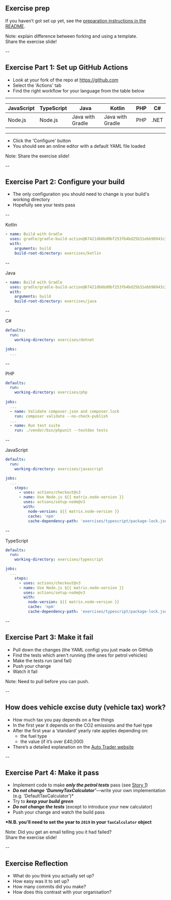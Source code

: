## Exercise prep

If you haven’t got set up yet, see the [preparation instructions in the README](/README.md#prep-work-for-apprentices).

Note: explain difference between forking and using a template.  
  Share the exercise slide!  

--

## Exercise Part 1: Set up GitHub Actions

* Look at your fork of the repo at https://github.com
* Select the 'Actions' tab
* Find the right workflow for your language from the table below
***
| JavaScript | TypeScript | Java             | Kotlin           | PHP | C#   |
|------------|------------|------------------|------------------|-----|------|
| Node.js    | Node.js    | Java with Gradle | Java with Gradle | PHP | .NET |
<!-- .element: style="font-size: 70%" -->
***

* Click the 'Configure' button
* You should see an online editor with a default YAML file loaded

Note:
  Share the exercise slide!  

--

## Exercise Part 2: Configure your build

* The only configuration you should need to change is your build's working directory
* Hopefully see your tests pass

--

Kotlin
```yaml
- name: Build with Gradle
  uses: gradle/gradle-build-action@67421db6bd0bf253fb4bd25b31ebb98943c375e1
  with:
    arguments: build
    build-root-directory: exercises/kotlin
```

--

Java
```yaml
- name: Build with Gradle
  uses: gradle/gradle-build-action@67421db6bd0bf253fb4bd25b31ebb98943c375e1
  with:
    arguments: build
    build-root-directory: exercises/java
```

--

C#
```yaml
defaults:
  run:
    working-directory: exercises/dotnet

jobs:
  ...
```

--

PHP
```yaml
defaults:
  run:
    working-directory: exercises/php
    
jobs:
  ...
  - name: Validate composer.json and composer.lock
    run: composer validate --no-check-publish
  ...
  - name: Run test suite
    run: ./vendor/bin/phpunit --testdox tests
```

--

JavaScript
```yaml
defaults:
  run:
    working-directory: exercises/javascript

jobs:
  ...
    steps:
      - uses: actions/checkout@v3
      - name: Use Node.js ${{ matrix.node-version }}
        uses: actions/setup-node@v3
        with:
          node-version: ${{ matrix.node-version }}
          cache: 'npm'
          cache-dependency-path: 'exercises/typescript/package-lock.json'
```

--

TypeScript
```yaml
defaults:
  run:
    working-directory: exercises/typescript

jobs:
  ...
    steps:
      - uses: actions/checkout@v3
      - name: Use Node.js ${{ matrix.node-version }}
        uses: actions/setup-node@v3
        with:
          node-version: ${{ matrix.node-version }}
          cache: 'npm'
          cache-dependency-path: 'exercises/typescript/package-lock.json'
```

--

## Exercise Part 3: Make it fail

* Pull down the changes (the YAML config) you just made on GitHub
* Find the tests which aren't running (the ones for petrol vehicles)
* Make the tests run (and fail)
* Push your change
* Watch it fail

Note: Need to pull before you can push.  

--

## How does vehicle excise duty (vehicle tax) work?

+ How much tax you pay depends on a few things
+ In the first year it depends on the CO2 emissions and the fuel type
+ After the first year a ‘standard’ yearly rate applies depending on:
  + the fuel type 
  + the value (if it’s over £40,000)
+ There’s a detailed explanation on the [Auto Trader website](https://www.autotrader.co.uk/content/advice/car-tax-bands)

--

## Exercise Part 4: Make it pass

* Implement code to make **_only the petrol tests_** pass (see [Story 1](https://github.com/MCR-Digital/apprentice-boot-camp-fundamentals-3/tree/master/exercises#story-1))
* ___***Do not change ‘DummyTaxCalculator’***___—write your own implementation (e.g. ‘DefaultTaxCalculator’)*
* Try to ___***keep your build green***___
* ___***Do not change the tests***___ (except to introduce your new calculator)
* Push your change and watch the build pass

**\*N.B. you'll need to set the year to `2019` in your `TaxCalculator` object**

Note: Did you get an email telling you it had failed?  
  Share the exercise slide!  

--

## Exercise Reflection

+ What do you think you actually set up?
+ How easy was it to set up?
+ How many commits did you make?
+ How does this contrast with your organisation?

